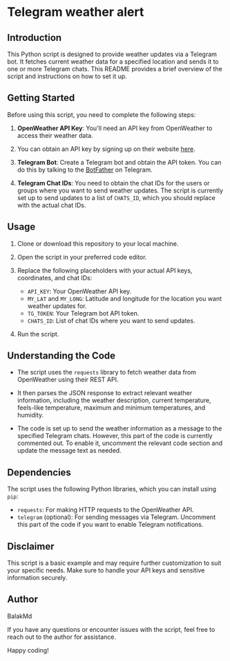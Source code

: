 # Telegram weather alert

## Introduction
This Python script is designed to provide weather updates via a Telegram bot.
It fetches current weather data for a specified location and sends it to one or more Telegram chats.
This README provides a brief overview of the script and instructions on how to set it up.

## Getting Started
Before using this script, you need to complete the following steps:

1. **OpenWeather API Key**: You'll need an API key from OpenWeather to access their weather data.
2.  You can obtain an API key by signing up on their website [here](https://openweathermap.org/api).

3. **Telegram Bot**: Create a Telegram bot and obtain the API token.
   You can do this by talking to the [BotFather](https://core.telegram.org/bots#botfather) on Telegram.

5. **Telegram Chat IDs**: You need to obtain the chat IDs for the users or groups where you want to send weather updates.
   The script is currently set up to send updates to a list of `CHATS_ID`, which you should replace with the actual chat IDs.

## Usage
1. Clone or download this repository to your local machine.

2. Open the script in your preferred code editor.

3. Replace the following placeholders with your actual API keys, coordinates, and chat IDs:
   - `API_KEY`: Your OpenWeather API key.
   - `MY_LAT` and `MY_LONG`: Latitude and longitude for the location you want weather updates for.
   - `TG_TOKEN`: Your Telegram bot API token.
   - `CHATS_ID`: List of chat IDs where you want to send updates.

4. Run the script.

## Understanding the Code
- The script uses the `requests` library to fetch weather data from OpenWeather using their REST API.

- It then parses the JSON response to extract relevant weather information, including the weather description, current temperature, feels-like temperature, maximum and minimum temperatures, and humidity.

- The code is set up to send the weather information as a message to the specified Telegram chats. However, this part of the code is currently commented out. To enable it, uncomment the relevant code section and update the message text as needed.

## Dependencies
The script uses the following Python libraries, which you can install using `pip`:
- `requests`: For making HTTP requests to the OpenWeather API.
- `telegram` (optional): For sending messages via Telegram. Uncomment this part of the code if you want to enable Telegram notifications.

## Disclaimer
This script is a basic example and may require further customization to suit your specific needs.
Make sure to handle your API keys and sensitive information securely.

## Author
BalakMd

If you have any questions or encounter issues with the script, feel free to reach out to the author for assistance.

Happy coding!
